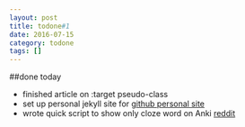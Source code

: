 ```yaml
---
layout: post
title: todone#1
date: 2016-07-15
category: todone
tags: []
---
```



##done today
- finished article on :target pseudo-class
- set up personal jekyll site for [github personal site](http://btmbtm.github.io/)
- wrote quick script to show only cloze word on Anki [reddit](https://www.reddit.com/r/Anki/comments/4t6fpt/is_there_a_field_for_a_cloze_deletion_answer/)
